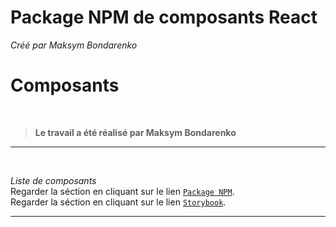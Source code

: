 # **Package NPM de composants React**
*Créé par Maksym Bondarenko*

# **Composants**
<br>

> **Le travail a été réalisé par Maksym Bondarenko**

---------------------------------------------------
<br>

*Liste de composants*
<br>
Regarder la séction en cliquant sur le lien [`Package NPM`](https://www.npmjs.com/package/fxgcomponents_mabon006). 
<br>
Regarder la séction en cliquant sur le lien [`Storybook`](http://storybook.mabon006.devwebgarneau.com/).

---------------------------------------------------

<br>
